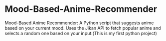 # Mood-Based-Anime-Recommender
 Mood-Based Anime Recommender: A Python script that suggests anime based on your current mood. Uses the Jikan API to fetch popular anime and selects a random one based on your input:(This is my first python project)
